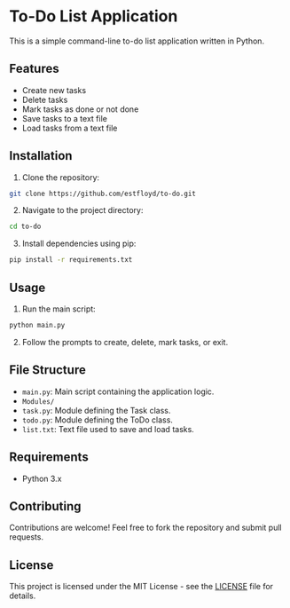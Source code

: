 # To-Do List Application

This is a simple command-line to-do list application written in Python.

## Features

- Create new tasks
- Delete tasks
- Mark tasks as done or not done
- Save tasks to a text file
- Load tasks from a text file

## Installation

1. Clone the repository:
```Bash
git clone https://github.com/estfloyd/to-do.git
```
2. Navigate to the project directory:
```Bash
cd to-do
```
3. Install dependencies using pip:
```Bash
pip install -r requirements.txt

```

## Usage

1. Run the main script:
```Bash
python main.py
```
2. Follow the prompts to create, delete, mark tasks, or exit.

## File Structure

- `main.py`: Main script containing the application logic.
- `Modules/`
- `task.py`: Module defining the Task class.
- `todo.py`: Module defining the ToDo class.
- `list.txt`: Text file used to save and load tasks.

## Requirements

- Python 3.x

## Contributing

Contributions are welcome! Feel free to fork the repository and submit pull requests.

## License

This project is licensed under the MIT License - see the [LICENSE](LICENSE) file for details.

